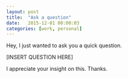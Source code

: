 ```yaml
---
layout: post
title:  "Ask a question"
date:   2015-12-01 00:00:03
categories: [work, personal]
---
```


Hey, I just wanted to ask you a quick question.

[INSERT QUESTION HERE]

I appreciate your insight on this. Thanks.
